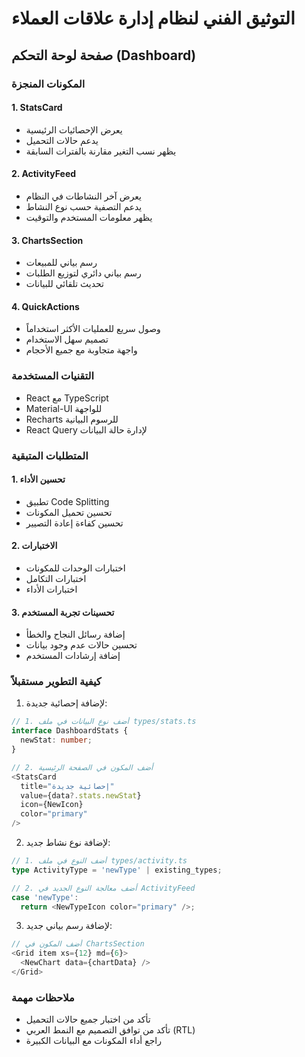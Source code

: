 # التوثيق الفني لنظام إدارة علاقات العملاء

## صفحة لوحة التحكم (Dashboard)

### المكونات المنجزة

#### 1. StatsCard
- يعرض الإحصائيات الرئيسية
- يدعم حالات التحميل
- يظهر نسب التغير مقارنة بالفترات السابقة

#### 2. ActivityFeed
- يعرض آخر النشاطات في النظام
- يدعم التصفية حسب نوع النشاط
- يظهر معلومات المستخدم والتوقيت

#### 3. ChartsSection
- رسم بياني للمبيعات
- رسم بياني دائري لتوزيع الطلبات
- تحديث تلقائي للبيانات

#### 4. QuickActions
- وصول سريع للعمليات الأكثر استخداماً
- تصميم سهل الاستخدام
- واجهة متجاوبة مع جميع الأحجام

### التقنيات المستخدمة
- React مع TypeScript
- Material-UI للواجهة
- Recharts للرسوم البيانية
- React Query لإدارة حالة البيانات

### المتطلبات المتبقية

#### 1. تحسين الأداء
- تطبيق Code Splitting
- تحسين تحميل المكونات
- تحسين كفاءة إعادة التصيير

#### 2. الاختبارات
- اختبارات الوحدات للمكونات
- اختبارات التكامل
- اختبارات الأداء

#### 3. تحسينات تجربة المستخدم
- إضافة رسائل النجاح والخطأ
- تحسين حالات عدم وجود بيانات
- إضافة إرشادات المستخدم

### كيفية التطوير مستقبلاً

1. لإضافة إحصائية جديدة:
```typescript
// 1. أضف نوع البيانات في ملف types/stats.ts
interface DashboardStats {
  newStat: number;
}

// 2. أضف المكون في الصفحة الرئيسية
<StatsCard
  title="إحصائية جديدة"
  value={data?.stats.newStat}
  icon={NewIcon}
  color="primary"
/>
```

2. لإضافة نوع نشاط جديد:
```typescript
// 1. أضف النوع في ملف types/activity.ts
type ActivityType = 'newType' | existing_types;

// 2. أضف معالجة النوع الجديد في ActivityFeed
case 'newType':
  return <NewTypeIcon color="primary" />;
```

3. لإضافة رسم بياني جديد:
```typescript
// أضف المكون في ChartsSection
<Grid item xs={12} md={6}>
  <NewChart data={chartData} />
</Grid>
```

### ملاحظات مهمة
- تأكد من اختبار جميع حالات التحميل
- تأكد من توافق التصميم مع النمط العربي (RTL)
- راجع أداء المكونات مع البيانات الكبيرة
